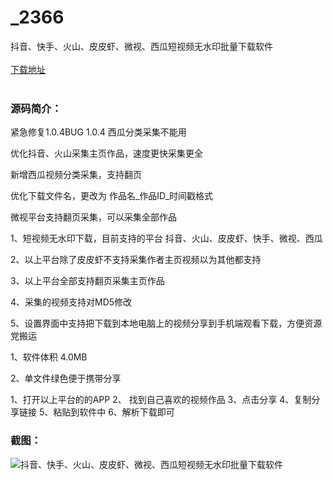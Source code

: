 # _2366
抖音、快手、火山、皮皮虾、微视、西瓜短视频无水印批量下载软件
<br/></br>
[下载地址](https://www.uuid2.com/2366.html "下载地址")
<br/></br>
<h3>源码简介：</h3>
<p>紧急修复1.0.4BUG 1.0.4 西瓜分类采集不能用<p>
<p>优化抖音、火山采集主页作品，速度更快采集更全<p>
<p>新增西瓜视频分类采集，支持翻页<p>
<p>优化下载文件名，更改为 作品名_作品ID_时间戳格式<p>
<p>微视平台支持翻页采集，可以采集全部作品<p>
<p>1、短视频无水印下载，目前支持的平台 抖音、火山、皮皮虾、快手、微视、西瓜<p>
<p>2、以上平台除了皮皮虾不支持采集作者主页视频以为其他都支持<p>
<p>3、以上平台全部支持翻页采集主页作品<p>
<p>4、采集的视频支持对MD5修改<p>
<p>5、设置界面中支持把下载到本地电脑上的视频分享到手机端观看下载，方便资源党搬运<p>
<p>1、软件体积 4.0MB<p>
<p>2、单文件绿色便于携带分享<p>
<p>1、打开以上平台的的APP
2、 找到自己喜欢的视频作品
3、点击分享
4、复制分享链接
5、粘贴到软件中
6、解析下载即可<p>
<h3>截图：</h3>
<img src="https://www.uuid2.com/wp-content/uploads/img/202105/74f8d95710.png" alt="抖音、快手、火山、皮皮虾、微视、西瓜短视频无水印批量下载软件">
